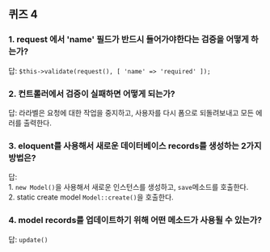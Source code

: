 
## 퀴즈 4  

### 1. request 에서 'name' 필드가 반드시 들어가야한다는 검증을 어떻게 하는가?  

답: ``$this->validate(request(), [ 'name' => 'required' ]);``  

### 2. 컨트롤러에서 검증이 실패하면 어떻게 되는가?  

답: 라라벨은 요청에 대한 작업을 중지하고, 사용자를 다시 폼으로 되돌려보내고 모든
에러를 출력한다.  

### 3. eloquent를 사용해서 새로운 데이터베이스 records를 생성하는 2가지 방법은?  

답:  
    1. ``new Model()``을 사용해서 새로운 인스턴스를 생성하고, ``save``메소드를
호출한다.  
    2. static create model ``Model::create()``을 호출한다.  

### 4. model records를 업데이트하기 위해 어떤 메소드가 사용될 수 있는가?  

답: ``update()``

